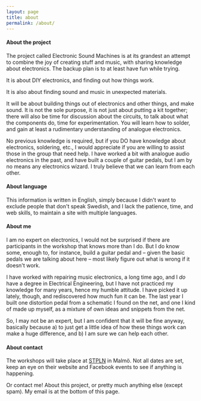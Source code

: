 ```yaml
---
layout: page
title: about
permalink: /about/
---
```



#### About the project 

The project called Electronic Sound Machines is at its grandest an attempt to combine the joy of creating stuff and music, with sharing knowledge about electronics. The backup plan is to at least have fun while trying. 

It is about DIY electronics, and finding out how things work. 

It is also about finding sound and music in unexpected materials. 

It will be about building things out of electronics and other things, and make sound. It is not the sole purpose, it is not just about putting a kit together; there will also be time for discussion about the circuits, to talk about what the components do, time for experimentation. You will learn how to solder, and gain at least a rudimentary understanding of analogue electronics. 

No previous knowledge is required, but if you DO have knowledge about electronics, soldering, etc., I would appreciate if you are willing to assist those in the group that need help. I have worked a bit with analogue audio electronics in the past, and have built a couple of guitar pedals, but I am by no means any electronics wizard. I truly believe that we can learn from each other. 


#### About language

This information is written in English, simply because I didn't want to exclude people that don't speak Swedish, and I lack the patience, time, and web skills, to maintain a site with multiple languages.


#### About me

I am no expert on electronics, I would not be surprised if there are participants in the workshop that knows more than I do. But I do know some, enough to, for instance, build a guitar pedal and – given the basic pedals we are talking about here – most likely figure out what is wrong if it doesn't work. 

I have worked with repairing music electronics, a long time ago, and I _do_ have a degree in Electrical Engineering, but I have not practiced my knowledge for many years, hence my humble attitude. I have picked it up lately, though, and rediscovered how much fun it can be. The last year I built one distortion pedal from a schematic I found on the net, and one I kind of made up myself, as a mixture of own ideas and snippets from the net.

So, I may not be an expert, but I am confident that it will be fine anyway, basically because a) to just get a little idea of how these things work can make a huge difference, and b) I am sure we can help each other. 


#### About contact

The workshops will take place at [STPLN](https://stpln.org) in Malmö. Not all dates are set, keep an eye on their website and Facebook events to see if anything is happening. 

Or contact me! About this project, or pretty much anything else (except spam).
My email is at the bottom of this page. 


